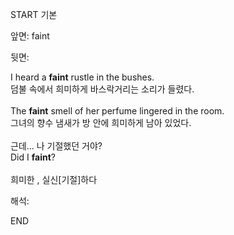 START
기본

앞면:
faint


뒷면:
<div>I heard a <strong>faint</strong> rustle in the bushes. </div><div><div>덤불 속에서 희미하게 바스락거리는 소리가 들렸다.</div></div><div><br></div><div><div>The <strong>faint</strong> smell of her perfume lingered in the room. </div><div><div>그녀의 향수 냄새가 방 안에 희미하게 남아 있었다.</div></div></div><div><br></div><div><div><div><span>근데... 나 기절했던 거야?</span></div></div><div><div><span>Did I <strong>faint</strong>?</span></div></div></div><div><br></div><div>희미한 , <span>실신[기절]하다</span></div>


해석:
<!--ID: 1746614453883-->
END